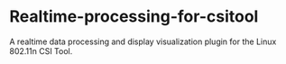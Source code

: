 # Realtime-processing-for-csitool
A realtime data processing and display visualization plugin for the Linux 802.11n CSI Tool.
